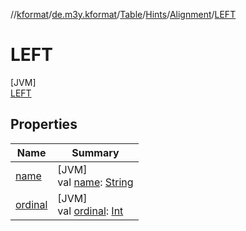 //[kformat](../../../../../../index.md)/[de.m3y.kformat](../../../../index.md)/[Table](../../../index.md)/[Hints](../../index.md)/[Alignment](../index.md)/[LEFT](index.md)

# LEFT

[JVM]\
[LEFT](index.md)

## Properties

| Name | Summary |
|---|---|
| [name](../../-key/-prefix/index.md#-372974862%2FProperties%2F-1067530276) | [JVM]<br>val [name](../../-key/-prefix/index.md#-372974862%2FProperties%2F-1067530276): [String](https://kotlinlang.org/api/latest/jvm/stdlib/kotlin/-string/index.html) |
| [ordinal](../../-key/-prefix/index.md#-739389684%2FProperties%2F-1067530276) | [JVM]<br>val [ordinal](../../-key/-prefix/index.md#-739389684%2FProperties%2F-1067530276): [Int](https://kotlinlang.org/api/latest/jvm/stdlib/kotlin/-int/index.html) |

